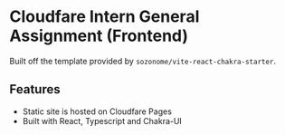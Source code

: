 # Cloudfare Intern General Assignment (Frontend)

Built off the template provided by `sozonome/vite-react-chakra-starter`.

## Features
- Static site is hosted on Cloudfare Pages
- Built with React, Typescript and Chakra-UI
